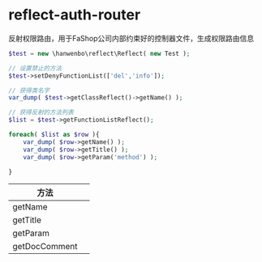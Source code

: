 # reflect-auth-router
反射权限路由，用于FaShop公司内部约束好的控制器文件，生成权限路由信息

```php
$test = new \hanwenbo\reflect\Reflect( new Test );

// 设置禁止的方法
$test->setDenyFunctionList(['del','info']);

// 获得类名字
var_dump( $test->getClassReflect()->getName() );

// 获得反射的方法列表
$list = $test->getFunctionListReflect();

foreach( $list as $row ){
	var_dump( $row->getName() );
	var_dump( $row->getTitle() );
    var_dump( $row->getParam('method') );

}


```

| 方法          |      |
| ------------- | ---- |
| getName       |      |
| getTitle      |      |
| getParam      |      |
| getDocComment |      |
